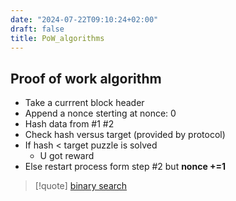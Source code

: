 ```yaml
---
date: "2024-07-22T09:10:24+02:00"
draft: false
title: PoW_algorithms
---
```


## Proof of work algorithm

-   Take a currrent block header
-   Append a nonce sterting at nonce: 0
-   Hash data from #1 #2
-   Check hash versus target (provided by protocol)
-   If hash \< target puzzle is solved
    -   U got reward
-   Else restart process form step #2 but **nonce +=1**

> \[!quote\] [binary search](/Notes/posts/Algorithms/binary_search)

